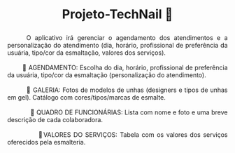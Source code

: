  <h1 align="center">
 <p> Projeto-TechNail 💅 </p> 
 </h1>
 

<p align="justify">&nbsp;&nbsp;&nbsp;&nbsp; O aplicativo irá gerenciar o agendamento dos atendimentos e a personalização do atendimento (dia, horário, profissional de preferência da usuária, tipo/cor da esmaltação, valores dos serviços). <br>
<br>
&nbsp;&nbsp;&nbsp;&nbsp;&nbsp;&nbsp;&nbsp; 💟 AGENDAMENTO: Escolha do dia, horário, profissional de preferência da usuária, tipo/cor da esmaltação (personalização do atendimento). <br>
<br>
&nbsp;&nbsp;&nbsp;&nbsp;&nbsp;&nbsp;&nbsp;&nbsp; 💟 GALERIA: Fotos de modelos de unhas (designers e tipos de unhas em gel). Catálogo com cores/tipos/marcas de esmalte. <br>
<br>
&nbsp;&nbsp;&nbsp;&nbsp;&nbsp;&nbsp;&nbsp;&nbsp;&nbsp;&nbsp;&nbsp; 💟 QUADRO DE FUNCIONÁRIAS: Lista com nome e foto e uma breve descrição de cada colaboradora. <br>
<br>
&nbsp;&nbsp;&nbsp;&nbsp;&nbsp;&nbsp;&nbsp;&nbsp;&nbsp;&nbsp;&nbsp; 💟VALORES DO SERVIÇOS: Tabela com os valores dos serviços oferecidos pela esmalteria. 

</p>
